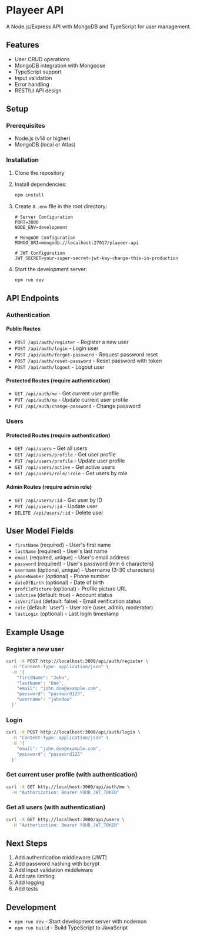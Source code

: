 # Playeer API

A Node.js/Express API with MongoDB and TypeScript for user management.

## Features

- User CRUD operations
- MongoDB integration with Mongoose
- TypeScript support
- Input validation
- Error handling
- RESTful API design

## Setup

### Prerequisites

- Node.js (v14 or higher)
- MongoDB (local or Atlas)

### Installation

1. Clone the repository
2. Install dependencies:
   ```bash
   npm install
   ```

3. Create a `.env` file in the root directory:
   ```env
   # Server Configuration
   PORT=3000
   NODE_ENV=development

   # MongoDB Configuration
   MONGO_URI=mongodb://localhost:27017/playeer-api

   # JWT Configuration
   JWT_SECRET=your-super-secret-jwt-key-change-this-in-production
   ```

4. Start the development server:
   ```bash
   npm run dev
   ```

## API Endpoints

### Authentication

#### Public Routes
- `POST /api/auth/register` - Register a new user
- `POST /api/auth/login` - Login user
- `POST /api/auth/forgot-password` - Request password reset
- `POST /api/auth/reset-password` - Reset password with token
- `POST /api/auth/logout` - Logout user

#### Protected Routes (require authentication)
- `GET /api/auth/me` - Get current user profile
- `PUT /api/auth/me` - Update current user profile
- `PUT /api/auth/change-password` - Change password

### Users

#### Protected Routes (require authentication)
- `GET /api/users` - Get all users
- `GET /api/users/profile` - Get user profile
- `PUT /api/users/profile` - Update user profile
- `GET /api/users/active` - Get active users
- `GET /api/users/role/:role` - Get users by role

#### Admin Routes (require admin role)
- `GET /api/users/:id` - Get user by ID
- `PUT /api/users/:id` - Update user
- `DELETE /api/users/:id` - Delete user

## User Model Fields

- `firstName` (required) - User's first name
- `lastName` (required) - User's last name
- `email` (required, unique) - User's email address
- `password` (required) - User's password (min 6 characters)
- `username` (optional, unique) - Username (3-30 characters)
- `phoneNumber` (optional) - Phone number
- `dateOfBirth` (optional) - Date of birth
- `profilePicture` (optional) - Profile picture URL
- `isActive` (default: true) - Account status
- `isVerified` (default: false) - Email verification status
- `role` (default: 'user') - User role (user, admin, moderator)
- `lastLogin` (optional) - Last login timestamp

## Example Usage

### Register a new user
```bash
curl -X POST http://localhost:3000/api/auth/register \
  -H "Content-Type: application/json" \
  -d '{
    "firstName": "John",
    "lastName": "Doe",
    "email": "john.doe@example.com",
    "password": "password123",
    "username": "johndoe"
  }'
```

### Login
```bash
curl -X POST http://localhost:3000/api/auth/login \
  -H "Content-Type: application/json" \
  -d '{
    "email": "john.doe@example.com",
    "password": "password123"
  }'
```

### Get current user profile (with authentication)
```bash
curl -X GET http://localhost:3000/api/auth/me \
  -H "Authorization: Bearer YOUR_JWT_TOKEN"
```

### Get all users (with authentication)
```bash
curl -X GET http://localhost:3000/api/users \
  -H "Authorization: Bearer YOUR_JWT_TOKEN"
```

## Next Steps

1. Add authentication middleware (JWT)
2. Add password hashing with bcrypt
3. Add input validation middleware
4. Add rate limiting
5. Add logging
6. Add tests

## Development

- `npm run dev` - Start development server with nodemon
- `npm run build` - Build TypeScript to JavaScript 